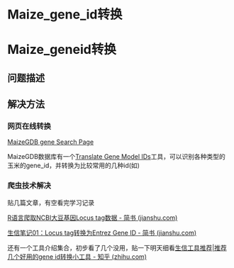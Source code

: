 # Maize_gene_id转换

# Maize_geneid转换

## 问题描述

## 解决方法

### 网页在线转换

[MaizeGDB gene Search Page](https://chinese.maizegdb.org/gene_center/gene#translate)

MaizeGDB数据库有一个[Translate Gene Model IDs](https://chinese.maizegdb.org/gene_center/gene#translate)工具，可以识别各种类型的玉米的gene_id，并转换为比较常用的几种id(如)

### 爬虫技术解决

贴几篇文章，有空看完学习记录

[R语言爬取NCBI大豆基因Locus tag数据 - 简书 (jianshu.com)](https://www.jianshu.com/p/4cf02b79f574)

[生信笔记01：Locus tag转换为Entrez Gene ID - 简书 (jianshu.com)](https://www.jianshu.com/p/6513f0a3ceb7)

还有一个工具介绍集合，初步看了几个没用，贴一下明天细看[生信工具推荐|推荐几个好用的gene id转换小工具 - 知乎 (zhihu.com)](https://zhuanlan.zhihu.com/p/424125429)

